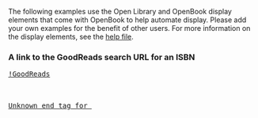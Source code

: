 The following examples use the Open Library and OpenBook display elements that come with OpenBook to help automate display. Please add your own examples for the benefit of other users. For more information on the display elements, see the <a href='http://code.google.com/p/openbook4wordpress/wiki/help_template'>help file</a>.

### A link to the GoodReads search URL for an ISBN ###

<pre><a href="http://www.goodreads.com/search/search?search_type=books&search[query]=[OL_ISBN]">!GoodReads<br>
<br>
Unknown end tag for </a><br>
<br>
</pre>